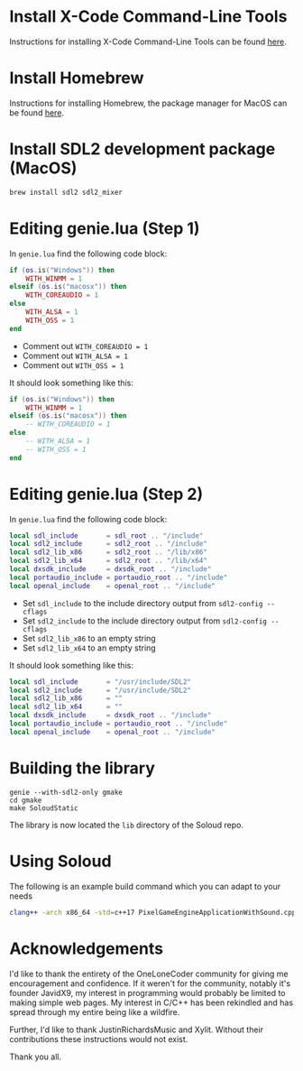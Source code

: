 
# Install X-Code Command-Line Tools

Instructions for installing X-Code Command-Line Tools can be found [here](https://osxdaily.com/2014/02/12/install-command-line-tools-mac-os-x/).

# Install Homebrew

Instructions for installing Homebrew, the package manager for MacOS can be found [here](https://brew.sh/).

# Install SDL2 development package (MacOS)

```bash
brew install sdl2 sdl2_mixer
```

# Editing genie.lua (Step 1)

In ``genie.lua`` find the following code block:

```lua
if (os.is("Windows")) then
	WITH_WINMM = 1
elseif (os.is("macosx")) then
	WITH_COREAUDIO = 1
else
	WITH_ALSA = 1
	WITH_OSS = 1
end
```
* Comment out ``WITH_COREAUDIO = 1``
* Comment out ``WITH_ALSA = 1``
* Comment out ``WITH_OSS = 1``

It should look something like this:

```lua
if (os.is("Windows")) then
	WITH_WINMM = 1
elseif (os.is("macosx")) then
	-- WITH_COREAUDIO = 1
else
	-- WITH_ALSA = 1
	-- WITH_OSS = 1
end
```

# Editing genie.lua (Step 2)


In ``genie.lua`` find the following code block:

```lua
local sdl_include       = sdl_root .. "/include"
local sdl2_include      = sdl2_root .. "/include"
local sdl2_lib_x86      = sdl2_root .. "/lib/x86"
local sdl2_lib_x64      = sdl2_root .. "/lib/x64"
local dxsdk_include     = dxsdk_root .. "/include"
local portaudio_include = portaudio_root .. "/include"
local openal_include    = openal_root .. "/include"
```

* Set ``sdl_include`` to the include directory output from ``sdl2-config --cflags``
* Set ``sdl2_include`` to the include directory output from ``sdl2-config --cflags``
* Set ``sdl2_lib_x86`` to an empty string
* Set ``sdl2_lib_x64`` to an empty string

It should look something like this:

```lua
local sdl_include       = "/usr/include/SDL2"
local sdl2_include      = "/usr/include/SDL2"
local sdl2_lib_x86      = ""
local sdl2_lib_x64      = ""
local dxsdk_include     = dxsdk_root .. "/include"
local portaudio_include = portaudio_root .. "/include"
local openal_include    = openal_root .. "/include"
```

# Building the library

```
genie --with-sdl2-only gmake
cd gmake
make SoloudStatic
```

The library is now located the ``lib`` directory of the Soloud repo.


# Using Soloud

The following is an example build command which you can adapt to your needs

```bash
clang++ -arch x86_64 -std=c++17 PixelGameEngineApplicationWithSound.cpp -I/path/to/soloud/include -L/path/to/soloud/lib -framework OpenGL -framework GLUT -framework Carbon -lpng -lsoloud_static -o PixelGameEngineApplicationWithSound
```

# Acknowledgements

I'd like to thank the entirety of the OneLoneCoder community for giving me encouragement and confidence. If it weren't for the community, notably it's founder JavidX9, my interest in programming would probably be limited to making simple web pages. My interest in C/C++ has been rekindled and has spread through my entire being like a wildfire.

Further, I'd like to thank JustinRichardsMusic and Xylit. Without their contributions these instructions would not exist.

Thank you all.
